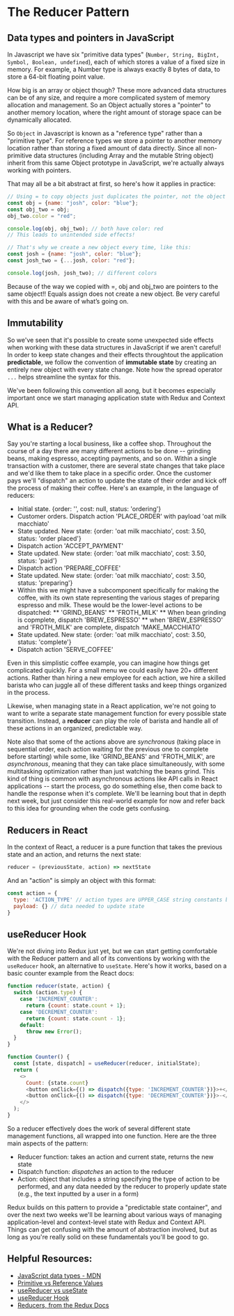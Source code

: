 # The Reducer Pattern

## Data types and pointers in JavaScript
In Javascript we have six "primitive data types" (`Number, String, BigInt, Symbol, Boolean, undefined`), each of which stores a value of a fixed size in memory. For example, a Number type is always exactly 8 bytes of data, to store a 64-bit floating point value.

How big is an array or object though? These more advanced data structures can be of any size, and require a more complicated system of memory allocation and management. So an Object actually stores a "pointer" to another memory location, where the right amount of storage space can be dynamically allocated.

So `Object` in Javascript is known as a "reference type" rather than a "primitive type". For reference types we store a pointer to another memory location rather than storing a fixed amount of data directly. Since all non-primitive data structures (including Array and the mutable String object) inherit from this same Object prototype in JavaScript, we're actually always working with pointers. 

That may all be a bit abstract at first, so here's how it applies in practice:

```javascript
// Using = to copy objects just duplicates the pointer, not the object itself
const obj = {name: "josh", color: "blue"};
const obj_two = obj;
obj_two.color = "red";

console.log(obj, obj_two); // both have color: red
// This leads to unintended side effects! 

// That's why we create a new object every time, like this:
const josh = {name: "josh", color: "blue"};
const josh_two = {...josh, color: "red"};

console.log(josh, josh_two); // different colors
```
Because of the way we copied with =, obj and obj_two are pointers to the same object!! Equals assign does not create a new object. Be very careful with this and be aware of what’s going on.


## Immutability 
So we've seen that it's possible to create some unexpected side effects when working with these data structures in JavaScript if we aren't careful! In order to keep state changes and their effects throughtout the application **predictable**, we follow the convention of **immutable state** by creating an entirely new object with every state change. Note how the spread operator `...` helps streamline the syntax for this.

We've been following this convention all aong, but it becomes especially important once we start managing application state with Redux and Context API. 

## What is a Reducer?
Say you're starting a local business, like a coffee shop. Throughout the course of a day there are many different actions to be done -- grinding beans, making espresso, accepting payments, and so on. Within a single transaction with a customer, there are several state changes that take place and we'd like them to take place in a specific order. Once the customer pays we'll "dispatch" an action to update the state of their order and kick off the process of making their coffee. Here's an example, in the language of reducers:

* Initial state. {order: '', cost: null, status: 'ordering'}
* Customer orders. Dispatch action 'PLACE_ORDER' with payload 'oat milk macchiato'
* State updated. New state: {order: 'oat milk macchiato', cost: 3.50, status: 'order placed'}
* Dispatch action 'ACCEPT_PAYMENT'
* State updated. New state: {order: 'oat milk macchiato', cost: 3.50, status: 'paid'}
* Dispatch action 'PREPARE_COFFEE' 
* State updated. New state: {order: 'oat milk macchiato', cost: 3.50, status: 'preparing'}
* Within this we might have a subcomponent specifically for making the coffee, with its own state representing the various stages of preparing espresso and milk. These would be the lower-level actions to be dispatched:
** 'GRIND_BEANS' 
** 'FROTH_MILK'
** When bean grinding is copmplete, dispatch 'BREW_ESPRESSO'
** when 'BREW_ESPRESSO' and 'FROTH_MILK' are complete, dispatch 'MAKE_MACCHIATO'
* State updated. New state: {order: 'oat milk macchiato', cost: 3.50, status: 'complete'}
* Dispatch action 'SERVE_COFFEE'

Even in this simplistic coffee example, you can imagine how things get complicated quickly. For a small menu we could easily have 20+ different actions. Rather than hiring a new employee for each action, we hire a skilled barista who can juggle all of these different tasks and keep things organized in the process.

Likewise, when managing state in a React application, we're not going to want to write a separate state management function for every possible state transition. Instead, a **reducer** can play the role of barista and handle all of these actions in an organized, predictable way. 

Note also that some of the actions above are *synchronous* (taking place in sequential order, each action waiting for the previous one to complete before starting) while some, like 'GRIND_BEANS' and 'FROTH_MILK', are *asynchronous*, meaning that they can take place simultaneously, with some multitasking optimization rather than just watching the beans grind. This kind of thing is common with asynchronous actions like API calls in React applications -- start the process, go do something else, then come back to handle the response when it's complete. We'll be learning bout that in depth next week, but just consider this real-world example for now and refer back to this idea for grounding when the code gets confusing.

## Reducers in React
In the context of React, a reducer is a pure function that takes the previous state and an action, and returns the next state:
```javascript
reducer = (previousState, action) => nextState
```

And an "action" is simply an object with this format:
```javascript
const action = {
  type: 'ACTION_TYPE' // action types are UPPER_CASE string constants by convention
  payload: {} // data needed to update state
}
```

## useReducer Hook
We're not diving into Redux just yet, but we can start getting comfortable with the Reducer pattern and all of its conventions by working with the `useReducer` hook, an alternative to `useState`. Here's how it works, based on a basic counter example from the React docs:

```javascript
function reducer(state, action) {
  switch (action.type) {
    case 'INCREMENT_COUNTER':
      return {count: state.count + 1};
    case 'DECREMENT_COUNTER':
      return {count: state.count - 1};
    default:
      throw new Error();
  }
}

function Counter() {
  const [state, dispatch] = useReducer(reducer, initialState);
  return (
    <>
      Count: {state.count}
      <button onClick={() => dispatch({type: 'INCREMENT_COUNTER'})}>+</button>
      <button onClick={() => dispatch({type: 'DECREMENT_COUNTER'})}>-</button>
    </>
  );
}
```

So a reducer effectively does the work of several different state management functions, all wrapped into one function. Here are the three main aspects of the pattern:
* Reducer function: takes an action and current state, returns the new state
* Dispatch function: *dispatches* an action to the reducer
* Action: object that includes a string specifying the type of action to be performed, and any data needed by the reducer to properly update state (e.g., the text inputted by a user in a form)

Redux builds on this pattern to provide a "predictable state container", and over the next two weeks we'll be learning about various ways of managing application-level and context-level state with Redux and Context API. Things can get confusing with the amount of abstraction involved, but as long as you're really solid on these fundamentals you'll be good to go.

## Helpful Resources:
* [JavaScript data types - MDN](https://developer.mozilla.org/en-US/docs/Web/JavaScript/Data_structures)
* [Primitive vs Reference Values](https://www.javascripttutorial.net/javascript-primitive-vs-reference-values/)
* [useReducer vs useState](https://www.robinwieruch.de/react-usereducer-vs-usestate)
* [useReducer Hook](https://reactjs.org/docs/hooks-reference.html#usereducer)
* [Reducers, from the Redux Docs](https://redux.js.org/basics/reducers)
